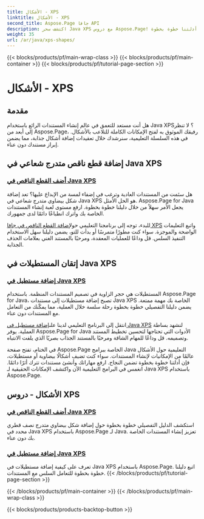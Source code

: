 ```yaml
---
title: الأشكال - XPS
linktitle: الأشكال - XPS
second_title: Aspose.Page جافا API
description: اكتشف سحر Java XPS مع دروس Aspose.Page! قم بإضافة الأشكال الناقصية والمستطيلات الجذابة بسهولة. يمكنك الارتقاء بإنشاء المستندات باستخدام أدلتنا خطوة بخطوة.
weight: 35
url: /ar/java/xps-shapes/
---
```


{{< blocks/products/pf/main-wrap-class >}}
{{< blocks/products/pf/main-container >}}
{{< blocks/products/pf/tutorial-page-section >}}

# الأشكال - XPS

## مقدمة

هل أنت مستعد للتعمق في عالم إنشاء المستندات الرائع باستخدام Java XPS؟ لا تنظر إلى أبعد من Aspose.Page، رفيقك الموثوق به لفتح الإمكانات الكاملة للتلاعب بالأشكال. في هذه السلسلة التعليمية، سنرشدك خلال تعقيدات إضافة أشكال جذابة، مما يضمن إبراز مستندك دون عناء.

## إضافة قطع ناقص متدرج شعاعي في Java XPS

### [أضف القطع الناقص في Java XPS](./add-ellipse/)

هل سئمت من المستندات العادية وترغب في إضفاء لمسة من الإبداع عليها؟ تعد إضافة شكل بيضاوي متدرج شعاعي في Java XPS هو الحل الأمثل. Aspose.Page for Java يجعل الأمر سهلاً من خلال دليلنا خطوة بخطوة. ارفع مستوى لعبة إنشاء المستندات الخاصة بك واترك انطباعًا دائمًا لدى جمهورك.

 للبدء، توجه إلى برنامجنا التعليمي حول[إضافة القطع الناقص في جافا XPS](./add-ellipse/) واتبع التعليمات الواضحة والموجزة. سواء كنت مطورًا متمرسًا أو بدأت للتو، يضمن دليلنا سهل الاستخدام التنفيذ السلس. قل وداعًا للعمليات المعقدة، ومرحبًا بالمستند الغني بعلامات الحذف الجذابة.

## إتقان المستطيلات في Java XPS

### [إضافة مستطيل في Java XPS](./add-rectangle/)

المستطيلات هي حجر الزاوية في تصميم المستندات المنظمة. باستخدام Aspose.Page for Java، تصبح إضافة مستطيلات إلى مستندات Java XPS الخاصة بك مهمة ممتعة. يضمن دليلنا التفصيلي خطوة بخطوة رحلة سلسة خلال العملية، مما يمكّنك من التعامل مع المستندات دون عناء.

انتقل إلى البرنامج التعليمي لدينا على[إضافة مستطيل في Java XPS](./add-rectangle/) لنشهد بساطة العملية. يوفر Aspose.Page for Java الأدوات التي تحتاجها لتحسين تخطيط المستند وتصميمه. قل وداعًا للمهام الشاقة ومرحبًا بالمستند الجذاب بصريًا الذي يلفت الانتباه.

في الختام، تفتح صفحة Aspose.Page الخاصة ببرامج Java التعليمية حول الأشكال عالمًا من الإمكانيات لإنشاء المستندات. سواء كنت تضيف أشكالًا بيضاوية أو مستطيلات، فإن أدلتنا خطوة بخطوة تضمن النجاح. ارفع مهاراتك وأنشئ مستندات تترك أثرًا دائمًا. انغمس في البرامج التعليمية الآن واكتشف الإمكانات الحقيقية لـ Java XPS باستخدام Aspose.Page.
## الأشكال - دروس XPS
### [أضف القطع الناقص في Java XPS](./add-ellipse/)
استكشف الدليل التفصيلي خطوة بخطوة حول إضافة شكل بيضاوي متدرج نصف قطري محدد في Java XPS باستخدام Aspose.Page لـ Java. تعزيز إنشاء المستندات الخاصة بك دون عناء.
### [إضافة مستطيل في Java XPS](./add-rectangle/)
تعرف على كيفية إضافة مستطيلات في Java XPS باستخدام Aspose.Page. اتبع دليلنا خطوة بخطوة للتعامل السلس مع المستندات.
{{< /blocks/products/pf/tutorial-page-section >}}

{{< /blocks/products/pf/main-container >}}
{{< /blocks/products/pf/main-wrap-class >}}

{{< blocks/products/products-backtop-button >}}
